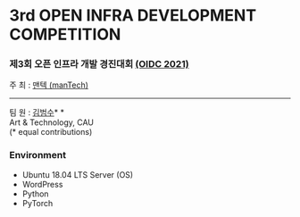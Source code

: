 # 3rd OPEN INFRA DEVELOPMENT COMPETITION

### 제3회 오픈 인프라 개발 경진대회 [(OIDC 2021)](http://www.oidc.co.kr/home)

주 최 : [맨텍 (manTech)](http://www.mantech.co.kr/)

---

팀 원 : [김범수](https://github.com/gh-BumsooKim)\* []()\*
<br>Art & Technology, CAU
<br>(* equal contributions) 

### Environment

- Ubuntu 18.04 LTS Server (OS)
- WordPress
- Python
- PyTorch

